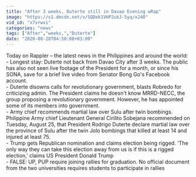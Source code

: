 ```yaml
---
title: "After 3 weeks, Duterte still in Davao Evening wRap"
image: "https://s1.dmcdn.net/v/SQDek1VHP2ukJ-5yq/x240"
vid_id: "x7vrwvi"
categories: "news"
tags: ["After","weeks,","Duterte"]
date: "2020-08-28T04:50:08+03:00"
---
```

Today on Rappler – the latest news in the Philippines and around the world:  <br>- Longest stay: Duterte not back from Davao City after 3 weeks. The public has also not seen live footage of the President for a month, or since his SONA, save for a brief live video from Senator Bong Go's Facebook account.   <br>- Duterte disowns calls for revolutionary government, blasts Robredo for criticizing admin. The President claims he doesn't know MRRD-NECC, the group proposing a revolutionary government. However, he has appointed some of its members into government.  <br>- Army chief recommends martial law over Sulu after twin bombings. Philippine Army chief Lieutenant General Cirilito Sobejana recommended on Tuesday, August 25, that President Rodrigo Duterte declare martial law over the province of Sulu after the twin Jolo bombings that killed at least 14 and injured at least 75.  <br>- Trump gets Republican nomination and claims election being rigged. 'The only way they can take this election away from us is if this is a rigged election,' claims US President Donald Trump  <br>- FALSE: UP, PUP require joining rallies for graduation. No official document from the two universities requires students to participate in rallies  <br>
